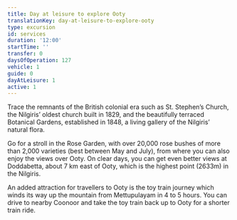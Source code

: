 ```yaml
---
title: Day at leisure to explore Ooty
translationKey: day-at-leisure-to-explore-ooty
type: excursion
id: services
duration: '12:00'
startTime: ''
transfer: 0
daysOfOperation: 127
vehicle: 1
guide: 0
dayAtLeisure: 1
active: 1
---
```

Trace the remnants of the British colonial era such as St. Stephen’s Church, the Nilgiris’ oldest church built in 1829, and the beautifully terraced Botanical Gardens, established in 1848, a living gallery of the Nilgiris’ natural flora.     


Go for a stroll in the Rose Garden, with over 20,000 rose bushes of more than 2,000 varieties (best between May and July), from where you can also enjoy the views over Ooty.  On clear days, you can get even better views at Doddabetta, about 7 km east of Ooty, which is the highest point (2633m) in the Nilgiris.    


An added attraction for travellers to Ooty is the toy train journey which winds its way up the mountain from Mettupulayam in 4 to 5 hours. You can drive to nearby Coonoor and take the toy train back up to Ooty for a shorter train ride.